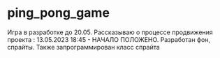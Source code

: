 # ping_pong_game
Игра в разработке до 20.05. Рассказываю о процессе продвижения проекта :
13.05.2023 18:45 - НАЧАЛО ПОЛОЖЕНО. Разработан фон, спрайты. Также запрограммирован класс спрайта
